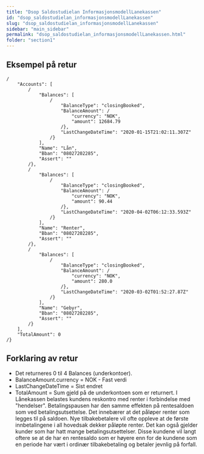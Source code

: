 ```yaml
---
title: "Dsop Saldostudielan InformasjonsmodellLanekassen"
id: "dsop_saldostudielan_informasjonsmodellLanekassen"
slug: "dsop_saldostudielan_informasjonsmodellLanekassen"
sidebar: "main_sidebar"
permalink: "dsop_saldostudielan_informasjonsmodellLanekassen.html"
folder: "section1"
---
```


## Eksempel på retur

```
/
    "Accounts": [
        /
            "Balances": [
                /
                    "BalanceType": "closingBooked",
                    "BalanceAmount": /
                        "currency": "NOK",
                        "amount": 12684.79
                    /},
                    "LastChangeDateTime": "2020-01-15T21:02:11.307Z"
                /}
            ],
            "Name": "Lån",
            "Bban": "08027202285",
            "Assert": ""
        /},
        /
            "Balances": [
                /
                    "BalanceType": "closingBooked",
                    "BalanceAmount": /
                        "currency": "NOK",
                        "amount": 90.44
                    /},
                    "LastChangeDateTime": "2020-04-02T06:12:33.593Z"
                /}
            ],
            "Name": "Renter",
            "Bban": "08027202285",
            "Assert": ""
        /},
        /
            "Balances": [
                /
                    "BalanceType": "closingBooked",
                    "BalanceAmount": /
                        "currency": "NOK",
                        "amount": 280.0
                    /},
                    "LastChangeDateTime": "2020-03-02T01:52:27.87Z"
                /}
            ],
            "Name": "Gebyr",
            "Bban": "08027202285",
            "Assert": ""
        /}
    ],
    "TotalAmount": 0
/}
```

## Forklaring av retur

* Det returneres 0 til 4 Balances (underkontoer). 
* BalanceAmount.currency = NOK - Fast verdi
* LastChangeDateTime = Sist endret
* TotalAmount = Sum gjeld på de underkontoen som er returnert. 
I Lånekassen belastes kundens reskontro med renter i forbindelse med "hendelser".
Betalingspausen har den samme effekten på rentesaldoen som ved betalingsutsettelse. Det innebærer at det påløper renter som legges til på saldoen. Nye tilbakebetalere vil ofte oppleve at de første innbetalingene i all hovedsak dekker påløpte renter. Det kan også gjelder kunder som har hatt mange betalingsutsettelser. Disse kundene vil langt oftere se at de har en rentesaldo som er høyere enn for de kundene som en periode har vært i ordinær tilbakebetaling og betaler jevnlig på forfall.
